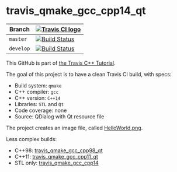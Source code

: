 # travis_qmake_gcc_cpp14_qt

Branch   |[![Travis CI logo](TravisCI.png)](https://travis-ci.org)
---------|--------------------------------------------------------
`master` |[![Build Status](https://travis-ci.org/richelbilderbeek/travis_qmake_gcc_cpp14_qt.svg?branch=master)](https://travis-ci.org/richelbilderbeek/travis_qmake_gcc_cpp14_qt)
`develop`|[![Build Status](https://travis-ci.org/richelbilderbeek/travis_qmake_gcc_cpp14_qt.svg?branch=develop)](https://travis-ci.org/richelbilderbeek/travis_qmake_gcc_cpp14_qt)

This GitHub is part of [the Travis C++ Tutorial](https://github.com/richelbilderbeek/travis_cpp_tutorial).

The goal of this project is to have a clean Travis CI build, with specs:
 * Build system: `qmake`
 * C++ compiler: `gcc`
 * C++ version: `C++14`
 * Libraries: `STL` and `Qt`
 * Code coverage: none
 * Source: QDialog with Qt resource file

The project creates an image file, called [HelloWorld.png](HelloWorld.png).

Less complex builds:
 * C++98: [travis_qmake_gcc_cpp98_qt](https://www.github.com/richelbilderbeek/travis_qmake_gcc_cpp98_qt)
 * C++11: [travis_qmake_gcc_cpp11_qt](https://www.github.com/richelbilderbeek/travis_qmake_gcc_cpp11_qt)
 * STL only: [travis_qmake_gcc_cpp14](https://www.github.com/richelbilderbeek/travis_qmake_gcc_cpp14)
